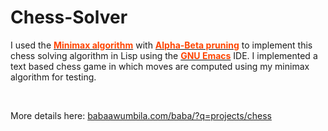Chess-Solver
============

I used the <a href="http://en.wikipedia.org/wiki/Minimax" target="_blank"><font color="#ff4500">
<b>Minimax algorithm</b></font></a> with <a href="http://en.wikipedia.org/wiki/Alpha-beta_pruning" target="_blank">
<font color="#ff4500"><b>Alpha-Beta pruning</b></font></a> to implement this chess solving algorithm in Lisp using the 
<a href="http://www.gnu.org/software/emacs/" target="_blank"><font color="#ff4500"><b>GNU Emacs</b></font></a> 
IDE. I implemented a text based chess game in which moves are computed using my minimax algorithm for testing. 


<br>

More details here: <a href="http://babaawumbila.com/baba/?q=projects/chess" target="_blank">babaawumbila.com/baba/?q=projects/chess</a>
